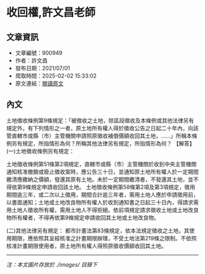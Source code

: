 # 收回權,許文昌老師

## 文章資訊
- 文章編號：900949
- 作者：許文昌
- 發布日期：2021/07/01
- 爬取時間：2025-02-02 15:33:02
- 原文連結：[閱讀原文](https://real-estate.get.com.tw/Columns/detail.aspx?no=900949)

## 內文
土地徵收條例第9條規定：「被徵收之土地，除區段徵收及本條例或其他法律另有規定外，有下列情形之一者，原土地所有權人得於徵收公告之日起二十年內，向該管直轄巿或縣（巿）主管機關申請照原徵收補償價額收回其土地，……」所稱本條例另有規定，所指情形為何？所稱其他法律另有規定，所指情形為何？
【解答】
(一)土地徵收條例另有規定：

土地徵收條例第51條第2項規定，直轄市或縣（市）主管機關於收到中央主管機關通知核准撤銷或廢止徵收案時，應公告三十日，並通知原土地所有權人於一定期間繳清應繳納之價額，發還其原有土地。未於一定期間繳清者，不發還其土地，並不得依第9條規定申請收回該土地。
土地徵收條例第58條第2項及第3項規定，徵用期間逾三年，或二次以上徵用，期間合計逾三年者，需用土地人應於申請徵用前，以書面通知；土地或土地改良物所有權人於收到通知書之日起三十日內，得請求需用土地人徵收所有權，需用土地人不得拒絕。依前項規定請求徵收土地或土地改良物所有權者，不得再依第9條規定申請收回其土地或土地改良物。

(二)其他法律另有規定：
都市計畫法第83條規定，依本法規定徵收之土地，其使用期限，應依照其呈經核准之計畫期限辦理，不受土地法第219條之限制。不依照核准計畫期限使用者，原土地所有權人得照原徵收價額收回其土地。

---
*注：本文圖片存放於 ./images/ 目錄下*

